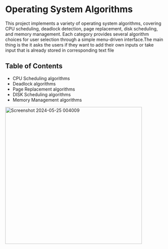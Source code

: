 <h1>Operating System Algorithms</h1>
<p>This project implements a variety of operating system algorithms, covering CPU scheduling, deadlock detection, page replacement, disk scheduling, and memory management. Each category provides several algorithm choices for user selection through a simple menu-driven interface.The main thing is the it asks the users if they want to add their own inputs or take input that is already stored in corresponding text file</p>
<h2>Table of Contents</h2>
<ul>
    <li>CPU Scheduling algorithms</li>
    <li>Deadlock algorithms</li>
    <li>Page Replacement algorithms</li>
    <li>DISK Scheduling algorithms</li>
    <li>Memory Management algorithms</li>
</ul>
<img width="433" alt="Screenshot 2024-05-25 004009" src="https://github.com/jatinn27/OS_lab/assets/122196729/57376df3-c58a-40ce-8253-5e18ddf99752">

